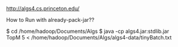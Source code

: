 http://algs4.cs.princeton.edu/

How to Run with already-pack-jar??


$ cd /home/hadoop/Documents/Algs
$ java -cp algs4.jar:stdlib.jar \
TopM 5 < /home/hadoop/Documents/Algs/algs4-data/tinyBatch.txt
